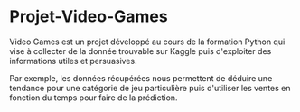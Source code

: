 # Projet-Video-Games

Video Games est un projet développé au cours de la formation Python qui vise à collecter de la donnée trouvable sur Kaggle puis d'exploiter des informations utiles et persuasives. 

Par exemple, les données récupérées nous permettent de déduire une tendance pour une catégorie de jeu particulière puis d'utiliser les ventes en fonction du temps pour faire de la prédiction.
